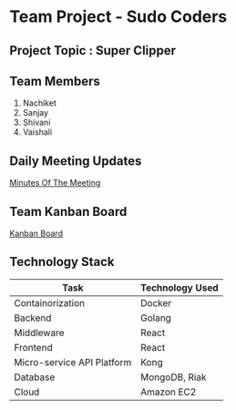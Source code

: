 # Team Project - Sudo Coders

## Project Topic : Super Clipper

## Team Members
1. Nachiket
2. Sanjay
3. Shivani
4. Vaishali


## Daily Meeting Updates
[Minutes Of The Meeting](https://github.com/nguyensjsu/fa18-281-sudo-coders/blob/master/MinutesOfTheMeeting.md)

## Team Kanban Board
[Kanban Board](https://github.com/nguyensjsu/fa18-281-sudo-coders/projects/1)


## Technology Stack


| Task         | Technology Used | 
|------------------|---------------|
| Containorization | Docker        | 
|        Backend          |    Golang           |
|           Middleware       |         React     | 
| Frontend | React|
|Micro-service API Platform|Kong|
|Database| MongoDB, Riak|
|Cloud| Amazon EC2|
